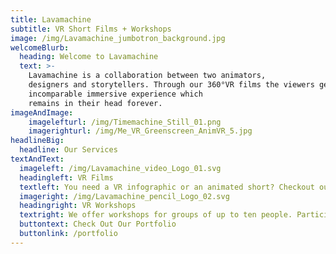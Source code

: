 ```yaml
---
title: Lavamachine
subtitle: VR Short Films + Workshops
image: /img/Lavamachine_jumbotron_background.jpg
welcomeBlurb:
  heading: Welcome to Lavamachine
  text: >-
    Lavamachine is a collaboration between two animators, 
    designers and storytellers. Through our 360°VR films the viewers get an 
    incomparable immersive experience which 
    remains in their head forever.
imageAndImage:
    imagelefturl: /img/Timemachine_Still_01.png
    imagerighturl: /img/Me_VR_Greenscreen_AnimVR_5.jpg
headlineBig:
  headline: Our Services
textAndText:
  imageleft: /img/Lavamachine_video_Logo_01.svg
  headingleft: VR Films
  textleft: You need a VR infographic or an animated short? Checkout our portfolio.
  imageright: /img/Lavamachine_pencil_Logo_02.svg
  headingright: VR Workshops
  textright: We offer workshops for groups of up to ten people. Participants learn to use Rift and different VR painting tools. The standard length is four hours.
  buttontext: Check Out Our Portfolio
  buttonlink: /portfolio
---
```


